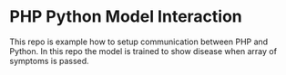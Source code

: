 # PHP Python Model Interaction

This repo is example how to setup communication between PHP and Python.
In this repo the model is trained to show disease when array of symptoms is passed.
